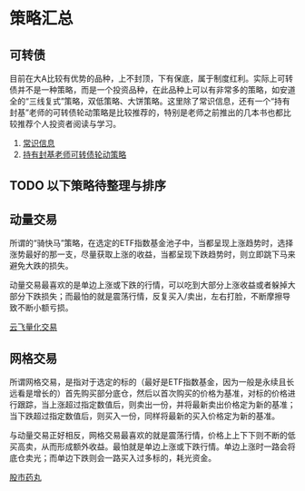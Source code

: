 # 策略汇总


## 可转债

目前在大A比较有优势的品种，上不封顶，下有保底，属于制度红利。实际上可转债并不是一种策略，而是一个投资品种，在此品种上可以有非常多的策略，如安道全的“三线复式”策略，双低策略、大饼策略。这里除了常识信息，还有一个“持有封基”老师的可转债轮动策略是比较推荐的，特别是老师之前推出的几本书也都比较推荐个人投资者阅读与学习。

1. [常识信息](./可转债/convertible%20bonds.md)
1. [持有封基老师可转债轮动策略](./可转债/持有封基老师可转债轮动策略.md)


## TODO 以下策略待整理与排序

## 动量交易

所谓的“骑快马”策略，在选定的ETF指数基金池子中，当都呈现上涨趋势时，选择涨势最好的那一支，尽量获取上涨的收益，当都呈现下跌趋势时，则立即跳下马来避免大跌的损失。

动量交易最喜欢的是单边上涨或下跌的行情，可以吃到大部分上涨收益或者躲掉大部分下跌损失；而最怕的就是震荡行情，反复买入/卖出，左右打脸，不断摩擦导致不断小额亏损。

[云飞量化交易](./量化交易/云飞ETF量化交易.md)

## 网格交易

所谓网格交易，是指对于选定的标的（最好是ETF指数基金，因为一般是永续且长远看是增长的）首先购买部分底仓，然后以首次购买的价格为基准，对标的价格进行跟踪，当上涨超过指定数值后，则卖出一份，并将最新卖出价格定为新的基准；当下跌超过指定数值后，则买入一份，同样将最新的买入价格定为新的基准。

与动量交易正好相反，网格交易最喜欢的就是震荡行情，价格上上下下则不断的低买高卖，从而形成额外收益。最怕就是单边上涨或下跌行情。单边上涨时一路会将底仓卖光；而单边下跌则会一路买入过多标的，耗光资金。

[股市药丸](TODO)

